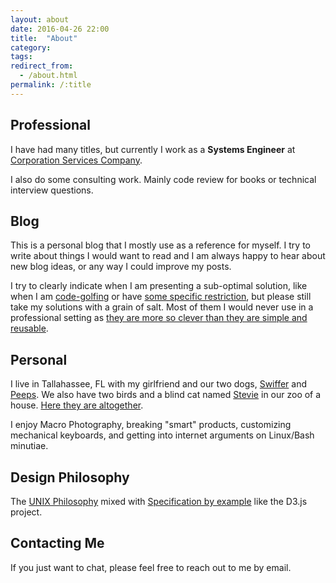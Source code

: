 ```yaml
---
layout: about
date: 2016-04-26 22:00
title:  "About"
category:
tags:
redirect_from:
  - /about.html
permalink: /:title
---
```


Professional
------------
I have had many titles, but currently I work as a **Systems Engineer** at [Corporation Services Company](https://www.cscglobal.com/service/cls/real-estate-recording-services).

I also do some consulting work. Mainly code review for books or technical interview questions.

Blog
----
This is a personal blog that I mostly use as a reference for myself. I try to write about things I would want to read and I am always happy to hear about new blog ideas, or any way I could improve my posts.

I try to clearly indicate when I am presenting a sub-optimal solution, like when I am [code-golfing](https://codegolf.stackexchange.com/) or have [some specific restriction](https://grayson.sh/blog/fizzbuzz-in-bash-no-modulus), but please still take my solutions with a grain of salt.  Most of them I would never use in a professional setting as [they are more so clever than they are simple and reusable](https://softwareengineering.stackexchange.com/questions/25276/why-is-cleverness-considered-harmful-in-programming-by-some-people/25281).

Personal
--------
I live in Tallahassee, FL with my girlfriend and our two dogs, [Swiffer](https://grayson.sh/assets/images/swiffer.jpg) and [Peeps](https://grayson.sh/assets/images/peeps2.JPEG). We also have two birds and a blind cat named [Stevie](https://grayson.sh/assets/images/stevie.JPEG) in our zoo of a house. [Here they are altogether](https://grayson.sh/assets/images/family.JPEG).

I enjoy Macro Photography, breaking "smart" products, customizing mechanical keyboards, and getting into internet arguments on Linux/Bash minutiae.

Design Philosophy
-----------------
The [UNIX Philosophy](http://wiki.c2.com/?UnixDesignPhilosophy) mixed with [Specification by example](https://en.wikipedia.org/wiki/Specification_by_example) like the D3.js project.


Contacting Me
-------------
If you just want to chat, please feel free to reach out to me by email.